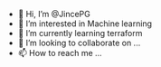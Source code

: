 - 👋 Hi, I’m @JincePG
- 👀 I’m interested in Machine learning
- 🌱 I’m currently learning terraform
- 💞️ I’m looking to collaborate on ...
- 📫 How to reach me ...

<!---
JincePG/JincePG is a ✨ special ✨ repository because its `README.md` (this file) appears on your GitHub profile.
You can click the Preview link to take a look at your changes.
--->

